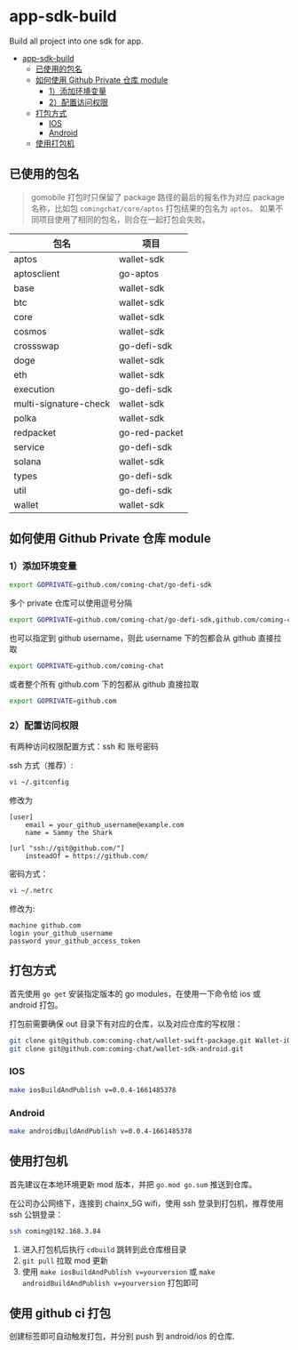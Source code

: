 # app-sdk-build
Build all project into one sdk for app.

- [app-sdk-build](#app-sdk-build)
	- [已使用的包名](#已使用的包名)
	- [如何使用 Github Private 仓库 module](#如何使用-github-private-仓库-module)
		- [1）添加环境变量](#1添加环境变量)
		- [2）配置访问权限](#2配置访问权限)
	- [打包方式](#打包方式)
		- [IOS](#ios)
		- [Android](#android)
	- [使用打包机](#使用打包机)

## 已使用的包名

> gomobile 打包时只保留了 package 路径的最后的报名作为对应 package 名称，比如包 `comingchat/core/aptos` 打包结果的包名为 `aptos`。
> 如果不同项目使用了相同的包名，则合在一起打包会失败。

包名 | 项目
---|---
aptos|wallet-sdk
aptosclient|go-aptos
base|wallet-sdk
btc|wallet-sdk
core|wallet-sdk
cosmos|wallet-sdk
crossswap|go-defi-sdk
doge|wallet-sdk
eth|wallet-sdk
execution|go-defi-sdk
multi-signature-check|wallet-sdk
polka|wallet-sdk
redpacket|go-red-packet
service|go-defi-sdk
solana|wallet-sdk
types|go-defi-sdk
util|go-defi-sdk
wallet|wallet-sdk


## 如何使用 Github Private 仓库 module

### 1）添加环境变量
```sh
export GOPRIVATE=github.com/coming-chat/go-defi-sdk
```
多个 private 仓库可以使用逗号分隔
```sh
export GOPRIVATE=github.com/coming-chat/go-defi-sdk,github.com/coming-chat/xx
```
也可以指定到 github username，则此 username 下的包都会从 github 直接拉取
```sh
export GOPRIVATE=github.com/coming-chat
```
或者整个所有 github.com 下的包都从 github 直接拉取
```sh
export GOPRIVATE=github.com
```

### 2）配置访问权限

有两种访问权限配置方式：ssh 和 账号密码

ssh 方式（推荐）:
```sh
vi ~/.gitconfig
```
修改为
```
[user]
	email = your_github_username@example.com
	name = Sammy the Shark
	
[url "ssh://git@github.com/"]
	insteadOf = https://github.com/
```

密码方式：
```sh
vi ~/.netrc
```

修改为:
```
machine github.com
login your_github_username
password your_github_access_token
```

## 打包方式

首先使用 `go get` 安装指定版本的 go modules，在使用一下命令给 ios 或 android 打包。

打包前需要确保 out 目录下有对应的仓库，以及对应仓库的写权限：
```sh
git clone git@github.com:coming-chat/wallet-swift-package.git Wallet-iOS
git clone git@github.com:coming-chat/wallet-sdk-android.git
```

### IOS
```sh
make iosBuildAndPublish v=0.0.4-1661485378
```

### Android

```sh
make androidBuildAndPublish v=0.0.4-1661485378
```

## 使用打包机

首先建议在本地环境更新 mod 版本，并把 `go.mod go.sum` 推送到仓库。

在公司办公网络下，连接到 chainx_5G wifi，使用 ssh 登录到打包机，推荐使用 ssh 公钥登录：
```sh
ssh coming@192.168.3.84
```

1. 进入打包机后执行 `cdbuild` 跳转到此仓库根目录
2. `git pull` 拉取 mod 更新
3. 使用 `make iosBuildAndPublish v=yourversion` 或 `make androidBuildAndPublish v=yourversion` 打包即可

## 使用 github ci 打包

创建标签即可自动触发打包，并分别 push 到 android/ios 的仓库.

